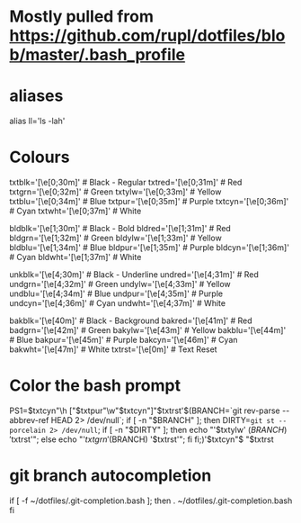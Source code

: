 # Mostly pulled from https://github.com/rupl/dotfiles/blob/master/.bash_profile

# aliases
alias ll='ls -lah'

# Colours
txtblk='\[\e[0;30m\]' # Black - Regular
txtred='\[\e[0;31m\]' # Red
txtgrn='\[\e[0;32m\]' # Green
txtylw='\[\e[0;33m\]' # Yellow
txtblu='\[\e[0;34m\]' # Blue
txtpur='\[\e[0;35m\]' # Purple
txtcyn='\[\e[0;36m\]' # Cyan
txtwht='\[\e[0;37m\]' # White

bldblk='\[\e[1;30m\]' # Black - Bold
bldred='\[\e[1;31m\]' # Red
bldgrn='\[\e[1;32m\]' # Green
bldylw='\[\e[1;33m\]' # Yellow
bldblu='\[\e[1;34m\]' # Blue
bldpur='\[\e[1;35m\]' # Purple
bldcyn='\[\e[1;36m\]' # Cyan
bldwht='\[\e[1;37m\]' # White

unkblk='\[\e[4;30m\]' # Black - Underline
undred='\[\e[4;31m\]' # Red
undgrn='\[\e[4;32m\]' # Green
undylw='\[\e[4;33m\]' # Yellow
undblu='\[\e[4;34m\]' # Blue
undpur='\[\e[4;35m\]' # Purple
undcyn='\[\e[4;36m\]' # Cyan
undwht='\[\e[4;37m\]' # White

bakblk='\[\e[40m\]'   # Black - Background
bakred='\[\e[41m\]'   # Red
badgrn='\[\e[42m\]'   # Green
bakylw='\[\e[43m\]'   # Yellow
bakblu='\[\e[44m\]'   # Blue
bakpur='\[\e[45m\]'   # Purple
bakcyn='\[\e[46m\]'   # Cyan
bakwht='\[\e[47m\]'   # White
txtrst='\[\e[0m\]'    # Text Reset

# Color the bash prompt
PS1=$txtcyn"\h ["$txtpur"\w"$txtcyn"]"$txtrst'$(BRANCH=`git rev-parse --abbrev-ref HEAD 2> /dev/null`; if [ -n "$BRANCH" ]; then DIRTY=`git st --porcelain 2> /dev/null`; if [ -n "$DIRTY" ]; then echo "'$txtylw' ($BRANCH) '$txtrst'"; else echo "'$txtgrn' ($BRANCH) '$txtrst'"; fi fi;)'$txtcyn"\$ "$txtrst

# git branch autocompletion
if [ -f ~/dotfiles/.git-completion.bash ]; then
  . ~/dotfiles/.git-completion.bash
fi
